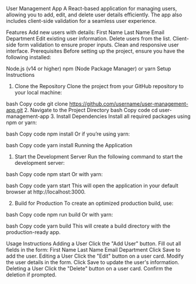  User Management App
A React-based application for managing users, allowing you to add, edit, and delete user details efficiently. The app also includes client-side validation for a seamless user experience.

Features
Add new users with details:
First Name
Last Name
Email
Department
Edit existing user information.
Delete users from the list.
Client-side form validation to ensure proper inputs.
Clean and responsive user interface.
Prerequisites
Before setting up the project, ensure you have the following installed:

Node.js (v14 or higher)
npm (Node Package Manager) or yarn
Setup Instructions
1. Clone the Repository
Clone the project from your GitHub repository to your local machine:

bash
Copy code
git clone https://github.com/username/user-management-app.git
2. Navigate to the Project Directory
bash
Copy code
cd user-management-app
3. Install Dependencies
Install all required packages using npm or yarn:

bash
Copy code
npm install
Or if you’re using yarn:

bash
Copy code
yarn install
Running the Application
1. Start the Development Server
Run the following command to start the development server:

bash
Copy code
npm start
Or with yarn:

bash
Copy code
yarn start
This will open the application in your default browser at http://localhost:3000.

2. Build for Production
To create an optimized production build, use:

bash
Copy code
npm run build
Or with yarn:

bash
Copy code
yarn build
This will create a build directory with the production-ready app.

Usage Instructions
Adding a User
Click the "Add User" button.
Fill out all fields in the form:
First Name
Last Name
Email
Department
Click Save to add the user.
Editing a User
Click the "Edit" button on a user card.
Modify the user details in the form.
Click Save to update the user's information.
Deleting a User
Click the "Delete" button on a user card.
Confirm the deletion if prompted.
